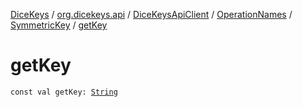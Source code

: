 [DiceKeys](../../../../index.md) / [org.dicekeys.api](../../../index.md) / [DiceKeysApiClient](../../index.md) / [OperationNames](../index.md) / [SymmetricKey](index.md) / [getKey](./get-key.md)

# getKey

`const val getKey: `[`String`](https://kotlinlang.org/api/latest/jvm/stdlib/kotlin/-string/index.html)